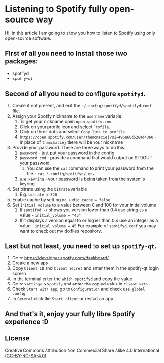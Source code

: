 # Listening to Spotify fully open-source way
Hi, in this article I am going to show you how to listen to Spotify using only open-source software.

## First of all you need to install those two packages:
 - spotifyd
 - spotify-qt

## Second of all you need to configure `spotifyd`. 
 1. Create if not present, and edit the `~/.config/spotifyd/spotifyd.conf` file.
 2. Assign your Spotify nickname to the `username` variable.
	 1. To get your nickname open `open.spotify.com`.
	 2. Click on your profile icon and select `Profile`.
	 3. Click on three dots and select `Copy link to profile`
	 4. `https://open.spotify.com/user/themcmaciej?si=496a60d5280d4360` - in place of `themcmaciej` there will be your nickname
 3. Provide your password. There are three ways to do this.
	 1. `password` - just put your password in the config
	 2. `password_cmd` - provide a command that would output on STDOUT your password
		 1. You can use the `cat` command to print your password from the file - `cat /.config/spotifyd/.env`
	 3. `use_keyring` - your password is being taken from the system's keyring
 4. Set bitrate using the `bitrate` variable
	 1. E.g. `bitrate = 320`
 5. Enable cache by setting `no_audio_cache = false`
 6. Set `initial_volume` to a value between 0 and 100 for your initial volume
	 1. If `spotifyd -V` shows you version lower than 0.4 use string as a value - `initial_volume = "45"`
	 2. If it displays a version equal to or higher than 0.4 use an integer as a value - `initial_volume = 45`
For example of `spotifyd.conf` you may want to check out [my dotfiles repository](https://github.com/mbledkowski/dotfiles/tree/main/global/home/mble/.config/spotifyd). 
## Last but not least, you need to set up `spotify-qt`.
 1. Go to https://developer.spotify.com/dashboard/
 2. Create a new app
 3. Copy `Client ID` and `Client Secret` and enter them in the spotify-qt login screen
 4. In the terminal enter the `which spotifyd` and copy the value
 5. Go to `Settings` > `Spotify` and enter the copied value in `Client Path` 
 6. Check `Start with app`, go to `Configuration` and check `Use global config`
 7. In `General` click the `Start client` or restart an app.
## And that's it, enjoy your fully libre Spotify experience :D
## License
Creative Commons Attribution Non Commercial Share Alike 4.0 International ([CC-BY-NC-SA-4.0](https://spdx.org/licenses/CC-BY-NC-SA-4.0))
